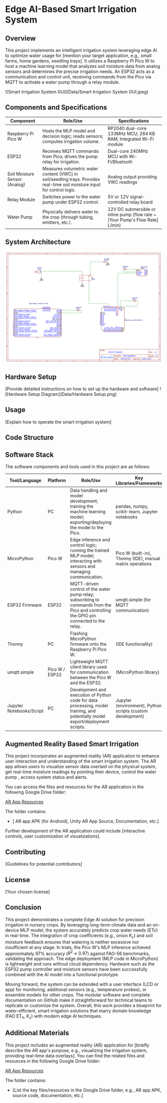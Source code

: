# Edge AI-Based Smart Irrigation System

## Overview

This project implements an intelligent irrigation system leveraging edge AI to optimize water usage for [mention your target application, e.g., small farms, home gardens, seedling trays]. It utilizes a Raspberry Pi Pico W to host a machine learning model that analyzes soil moisture data from analog sensors and determines the precise irrigation needs. An ESP32 acts as a communication and control unit, receiving commands from the Pico via MQTT to activate a water pump through a relay module.

![Smart Irrigation System GUI](Data/Smart Irrigation System GUI.jpeg)

## Components and Specifications

| Component               | Role/Use                                                                                               | Specifications                                                                 |
|-------------------------|--------------------------------------------------------------------------------------------------------|---------------------------------------------------------------------------------|
| Raspberry Pi Pico W     | Hosts the MLP model and decision logic; reads sensors; computes irrigation volume.                      | RP2040 dual-core 133MHz MCU, 264 KB RAM, Integrated Wi-Fi module                 |
| ESP32                   | Receives MQTT commands from Pico; drives the pump relay for irrigation.                               | Dual-core 240MHz MCU with Wi-Fi/Bluetooth                                      |
| Soil Moisture Sensor (Analog) | Measures volumetric water content (VWC) in soil/seedling trays. Provides real-time soil moisture input for control logic. | Analog output providing VWC readings                                           |
| Relay Module            | Switches power to the water pump under ESP32 control.                                                  | 5V or 12V signal-controlled relay board                                       |
| Water Pump              | Physically delivers water to the crop (through tubing, emitters, etc.).                                | 12V DC submersible or inline pump (flow rate ~ [Your Pump's Flow Rate] L/min) |

## System Architecture

![System architecture diagram](Data/Schematic_Smart_Irrigation_2025-05-04.png)

## Hardware Setup
[Provide detailed instructions on how to set up the hardware and software]
![Hardware Setup Diagram](Data/Hardware Setup.png)

## Usage

[Explain how to operate the smart irrigation system]

## Code Structure

## Software Stack

The software components and tools used in this project are as follows:

| Tool/Language        | Platform | Role/Use                                                                                                                               | Key Libraries/Frameworks                                      |
|----------------------|----------|----------------------------------------------------------------------------------------------------------------------------------------|---------------------------------------------------------------|
| Python               | PC       | Data handling and model development; training the machine learning model; exporting/deploying the model to the Pico.                 | pandas, numpy, scikit-learn, Jupyter notebooks               |
| MicroPython          | Pico W   | Edge inference and control logic; running the trained MLP model; interacting with sensors and managing communication.                 | Pico W (built-in), Thonny (IDE), manual matrix operations     |
| ESP32 Firmware       | ESP32    | MQTT-driven control of the water pump relay; subscribing to commands from the Pico and controlling the GPIO pin connected to the relay. | umqtt.simple (for MQTT communication)                         |
| Thonny               | PC       | Flashing MicroPython firmware onto the Raspberry Pi Pico W.                                                                          | (IDE functionality)                                           |
| umqtt.simple         | Pico W / ESP32 | Lightweight MQTT client library used for communication between the Pico W and the ESP32.                                      | (MicroPython library)                                         |
| Jupyter Notebooks/Script | PC       | Development and execution of Python code for data processing, model training, and potentially model export/deployment scripts.        | Jupyter (environment), Python scripts (custom development) |

## Augmented Reality Based Smart Irrigation

This project incorporates an augmented reality (AR) application to enhance user interaction and understanding of the smart irrigation system. The AR app allows users to visualize sensor data overlaid on the physical system, get real-time moisture readings by pointing their device, control the water pump , access system status and alerts.

You can access the files and resources for the AR application in the following Google Drive folder:

[AR App Resources](https://drive.google.com/drive/folders/1TpJTIjEVfzm5t6Ri8KKJVAxK5ShAxkX6?usp=drive_link)

The folder contains:

* [ AR app APK (for Android), Unity AR App Source, Documentation, etc.]

Further development of the AR application could include [interactive controls, user customization of visualizations].

## Contributing

[Guidelines for potential contributors]

## License

[Your chosen license]

## Conclusion

This project demonstrates a complete Edge AI solution for precision irrigation in nursery crops. By leveraging long-term climate data and an on-device MLP model, the system accurately predicts crop water needs (ETc) in real-time. The integration of crop coefficients (e.g., onion $K_c$) and soil moisture feedback ensures that watering is neither excessive nor insufficient at any stage. In trials, the Pico W's MLP inference achieved approximately 97% accuracy ($R^2 \approx 0.97$) against FAO-56 benchmarks, validating the approach. The edge deployment (MLP code in MicroPython) is lightweight and runs without cloud dependency. Hardware such as the ESP32 pump controller and moisture sensors have been successfully combined with the AI model into a functional prototype.

Moving forward, the system can be extended with a user interface (LCD or app) for monitoring, additional sensors (e.g., temperature probes), or ensemble models for other crops. The modular software and complete documentation on GitHub make it straightforward for technical teams to replicate or customize the system. Overall, this work provides a blueprint for water-efficient, smart irrigation solutions that marry domain knowledge (FAO ET₀, $K_c$) with modern edge AI techniques.

## Additional Materials

This project includes an augmented reality (AR) application for [briefly describe the AR app's purpose, e.g., visualizing the irrigation system, providing real-time data overlays]. You can find the related files and resources in the following Google Drive folder:

[AR App Resources](https://drive.google.com/drive/folders/1TpJTIjEVfzm5t6Ri8KKJVAxK5ShAxkX6?usp=drive_link)

The folder contains:

* [List the key files/resources in the Google Drive folder, e.g., AR app APK, source code, documentation, etc.]
